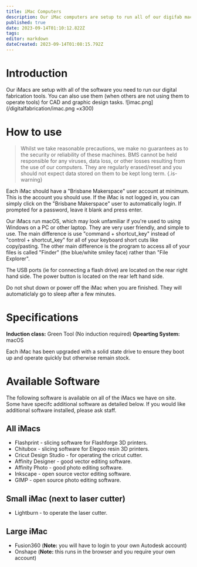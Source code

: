```yaml
---
title: iMac Computers
description: Our iMac computers are setup to run all of our digifab machines and can be used for CAD, graphic design, etc.
published: true
date: 2023-09-14T01:10:12.822Z
tags: 
editor: markdown
dateCreated: 2023-09-14T01:08:15.792Z
---
```


# Introduction
Our iMacs are setup with all of the software you need to run our digital fabrication tools. You can also use them (when others are not using them to operate tools) for CAD and graphic design tasks.
![imac.png](/digitalfabrication/imac.png =x300)

# How to use
> Whilst we take reasonable precautions, we make no guarantees as to the security or reliability of these machines. BMS cannot be held responsible for any viruses, data loss, or other losses resulting from the use of our computers. They are regularly erased/reset and you should not expect data stored on them to be kept long term.
{.is-warning}

Each iMac should have a "Brisbane Makerspace" user account at minimum. This is the account you should use. If the iMac is not logged in, you can simply click on the "Brisbane Makerspace" user to automatically login. If prompted for a password, leave it blank and press enter.

Our iMacs run macOS, which may look unfamiliar if you're used to using Windows on a PC or other laptop. They are very user friendly, and simple to use. The main difference is use "command + shortcut_key" instead of "control + shortcut_key" for all of your keyboard short cuts like copy/pasting. The other main difference is the program to access all of your files is called "Finder" (the blue/white smiley face) rather than "File Explorer".

The USB ports (ie for connecting a flash drive) are located on the rear right hand side. The power button is located on the rear left hand side.

Do not shut down or power off the iMac when you are finished. They will automaticlaly go to sleep after a few minutes.

# Specifications
**Induction class:** Green Tool (No induction required)
**Opearting System:** macOS

Each iMac has been upgraded with a solid state drive to ensure they boot up and operate quickly but otherwise remain stock.

# Available Software
The following software is available on all of the iMacs we have on site. Some have specifc additional software as detailed below. If you would like additional software installed, please ask staff.

## All iMacs
* Flashprint - slicing software for Flashforge 3D printers.
* Chitubox - slicing software for Elegoo resin 3D printers.
* Cricut Design Studio - for operating the cricut cutter.
* Affinity Designer - good vector editing software.
* Affinity Photo - good photo editing software.
* Inkscape - open source vector editing software.
* GIMP - open source photo editing software.

## Small iMac (next to laser cutter)
* Lightburn - to operate the laser cutter.

## Large iMac
* Fusion360 (**Note:** you will have to login to your own Autodesk account)
* Onshape (**Note:** this runs in the browser and you require your own account)
